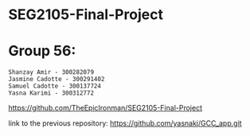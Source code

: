 # SEG2105-Final-Project
# Group 56:
	Shanzay Amir - 300282079
	Jasmine Cadotte - 300291402
	Samuel Cadotte - 300137724
	Yasna Karimi - 300312772

https://github.com/TheEpicIronman/SEG2105-Final-Project

link to the previous repository: https://github.com/yasnakj/GCC_app.git 
